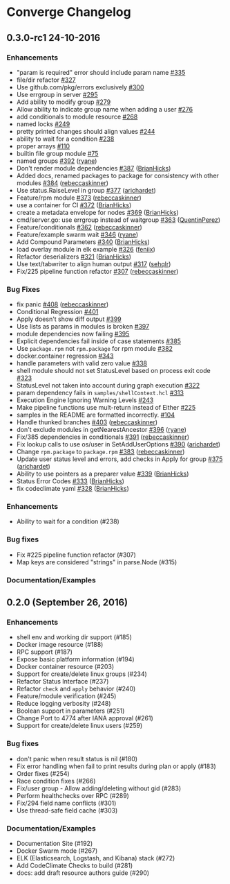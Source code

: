 # Converge Changelog

## 0.3.0-rc1 24-10-2016

### Enhancements

- "param is required" error should include param name [#335](https://github.com/asteris-llc/converge/issues/335)
- file/dir refactor [#327](https://github.com/asteris-llc/converge/issues/327)
- Use github.com/pkg/errors exclusively [#300](https://github.com/asteris-llc/converge/issues/300)
- Use errgroup in server [#295](https://github.com/asteris-llc/converge/issues/295)
- Add ability to modify group [#279](https://github.com/asteris-llc/converge/issues/279)
- Allow ability to indicate group name when adding a user [#276](https://github.com/asteris-llc/converge/issues/276)
- add conditionals to module resource [#268](https://github.com/asteris-llc/converge/issues/268)
- named locks [#249](https://github.com/asteris-llc/converge/issues/249)
- pretty printed changes should align values [#244](https://github.com/asteris-llc/converge/issues/244)
- ability to wait for a condition [#238](https://github.com/asteris-llc/converge/issues/238)
- proper arrays [#110](https://github.com/asteris-llc/converge/issues/110)
- builtin file group module [#75](https://github.com/asteris-llc/converge/issues/75)
- named groups [#392](https://github.com/asteris-llc/converge/pull/392) ([ryane](https://github.com/ryane))
- Don't render module dependencies [#387](https://github.com/asteris-llc/converge/pull/387) ([BrianHicks](https://github.com/BrianHicks))
- Added docs, renamed packages to package for consistency with other modules [#384](https://github.com/asteris-llc/converge/pull/384) ([rebeccaskinner](https://github.com/rebeccaskinner))
- Use status.RaiseLevel in group [#377](https://github.com/asteris-llc/converge/pull/377) ([arichardet](https://github.com/arichardet))
- Feature/rpm module [#373](https://github.com/asteris-llc/converge/pull/373) ([rebeccaskinner](https://github.com/rebeccaskinner))
- use a container for CI [#372](https://github.com/asteris-llc/converge/pull/372) ([BrianHicks](https://github.com/BrianHicks))
- create a metadata envelope for nodes [#369](https://github.com/asteris-llc/converge/pull/369) ([BrianHicks](https://github.com/BrianHicks))
- cmd/server.go: use errgroup instead of waitgroup [#363](https://github.com/asteris-llc/converge/pull/363) ([QuentinPerez](https://github.com/QuentinPerez))
- Feature/conditionals [#362](https://github.com/asteris-llc/converge/pull/362) ([rebeccaskinner](https://github.com/rebeccaskinner))
- Feature/example swarm wait [#346](https://github.com/asteris-llc/converge/pull/346) ([ryane](https://github.com/ryane))
- Add Compound Parameters [#340](https://github.com/asteris-llc/converge/pull/340) ([BrianHicks](https://github.com/BrianHicks))
- load overlay module in elk example [#326](https://github.com/asteris-llc/converge/pull/326) ([feniix](https://github.com/feniix))
- Refactor deserializers [#321](https://github.com/asteris-llc/converge/pull/321) ([BrianHicks](https://github.com/BrianHicks))
- Use text/tabwriter to align human output [#317](https://github.com/asteris-llc/converge/pull/317) ([sehqlr](https://github.com/sehqlr))
- Fix/225 pipeline function refactor [#307](https://github.com/asteris-llc/converge/pull/307) ([rebeccaskinner](https://github.com/rebeccaskinner))

### Bug Fixes

- fix panic [#408](https://github.com/asteris-llc/converge/pull/408) ([rebeccaskinner](https://github.com/rebeccaskinner))
- Conditional Regression [#401](https://github.com/asteris-llc/converge/issues/401)
- Apply doesn't show diff output [#399](https://github.com/asteris-llc/converge/issues/399)
- Use lists as params in modules is broken [#397](https://github.com/asteris-llc/converge/issues/397)
- module dependencies now failing [#395](https://github.com/asteris-llc/converge/issues/395)
- Explicit dependencies fail inside of case statements [#385](https://github.com/asteris-llc/converge/issues/385)
- Use `package.rpm` not `rpm.package` for rpm module [#382](https://github.com/asteris-llc/converge/issues/382)
- docker.container regression [#343](https://github.com/asteris-llc/converge/issues/343)
- handle parameters with valid zero value [#338](https://github.com/asteris-llc/converge/issues/338)
- shell module should not set StatusLevel based on process exit code [#323](https://github.com/asteris-llc/converge/issues/323)
- StatusLevel not taken into account during graph execution [#322](https://github.com/asteris-llc/converge/issues/322)
- param dependency fails in `samples/shellContext.hcl` [#313](https://github.com/asteris-llc/converge/issues/313)
- Execution Engine Ignoring Warning Levels [#243](https://github.com/asteris-llc/converge/issues/243)
- Make pipeline functions use mult-return instead of Either [#225](https://github.com/asteris-llc/converge/issues/225)
- samples in the README are formatted incorrectly. [#104](https://github.com/asteris-llc/converge/issues/104)
- Handle thunked branches [#403](https://github.com/asteris-llc/converge/pull/403) ([rebeccaskinner](https://github.com/rebeccaskinner))
- don't exclude modules in getNearestAncestor [#396](https://github.com/asteris-llc/converge/pull/396) ([ryane](https://github.com/ryane))
- Fix/385 dependencies in conditionals [#391](https://github.com/asteris-llc/converge/pull/391) ([rebeccaskinner](https://github.com/rebeccaskinner))
- Fix lookup calls to use os/user in SetAddUserOptions [#390](https://github.com/asteris-llc/converge/pull/390) ([arichardet](https://github.com/arichardet))
- Change `rpm.package` to `package.rpm` [#383](https://github.com/asteris-llc/converge/pull/383) ([rebeccaskinner](https://github.com/rebeccaskinner))
- Update user status level and errors, add checks in Apply for group [#375](https://github.com/asteris-llc/converge/pull/375) ([arichardet](https://github.com/arichardet))
- Ability to use pointers as a preparer value [#339](https://github.com/asteris-llc/converge/pull/339) ([BrianHicks](https://github.com/BrianHicks))
- Status Error Codes [#333](https://github.com/asteris-llc/converge/pull/333) ([BrianHicks](https://github.com/BrianHicks))
- fix codeclimate yaml [#328](https://github.com/asteris-llc/converge/pull/328) ([BrianHicks](https://github.com/BrianHicks))


### Enhancements

- Ability to wait for a condition (#238)

### Bug fixes

- Fix #225 pipeline function refactor (#307)
- Map keys are considered "strings" in parse.Node (#315)

### Documentation/Examples

## 0.2.0 (September 26, 2016)

### Enhancements

- shell env and working dir support (#185)
- Docker image resource (#188)
- RPC support (#187)
- Expose basic platform information (#194)
- Docker container resource (#203)
- Support for create/delete linux groups (#234)
- Refactor Status Interface (#237)
- Refactor `check` and `apply` behavior (#240)
- Feature/module verification (#245)
- Reduce logging verbosity (#248)
- Boolean support in parameters (#251)
- Change Port to 4774 after IANA approval (#261)
- Support for create/delete linux users (#259)

### Bug fixes

- don't panic when result status is nil (#180)
- Fix error handling when fail to print results during plan or apply (#183)
- Order fixes (#254)
- Race condition fixes (#266)
- Fix/user group - Allow adding/deleting without gid (#283)
- Perform healthchecks over RPC (#289)
- Fix/294 field name conflicts (#301)
- Use thread-safe field cache (#303)

### Documentation/Examples

- Documentation Site (#192)
- Docker Swarm mode (#267)
- ELK (Elasticsearch, Logstash, and Kibana) stack (#272)
- Add CodeClimate Checks to build (#281)
- docs: add draft resource authors guide (#290)
